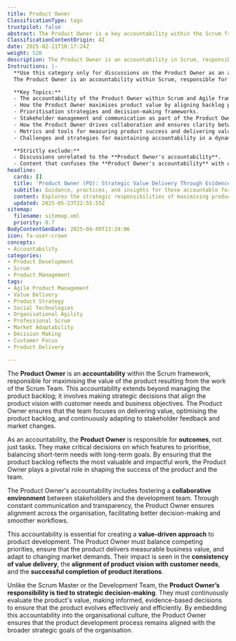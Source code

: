 ```yaml
---
title: Product Owner
ClassificationType: tags
trustpilot: false
abstract: The Product Owner is a key accountability within the Scrum framework, tasked with maximising the value of the product produced by the Scrum Team. This role encompasses more than just managing the product backlog; it involves making strategic decisions that align the product vision with customer needs and business objectives. The importance of the Product Owner lies in their responsibility for outcomes rather than merely tasks, as they prioritise features that balance immediate requirements with long-term goals. By optimising the product backlog and adapting to stakeholder feedback and market changes, the Product Owner significantly influences the product's success and the team's effectiveness. They foster collaboration between stakeholders and the development team, ensuring transparency and alignment across the organisation, which enhances decision-making and workflow efficiency. This accountability is crucial for a value-driven approach to product development, as the Product Owner must navigate competing priorities and ensure the product delivers measurable business value. Their strategic decision-making role is distinct from that of the Scrum Master or Development Team, as they continuously assess the product's value and make evidence-based decisions to guide its evolution. By embedding this accountability within the organisational culture, the Product Owner helps maintain alignment with broader strategic goals, ultimately contributing to the consistency of value delivery and the successful completion of product iterations.
ClassificationContentOrigin: AI
date: 2025-02-11T10:17:24Z
weight: 520
description: The Product Owner is an accountability in Scrum, responsible for maximising product value through effective backlog management and stakeholder alignment.
Instructions: |-
  **Use this category only for discussions on the Product Owner as an accountability.**  
  The Product Owner is an accountability within Scrum, responsible for maximising product value through strategic decision-making, backlog prioritisation, and stakeholder communication. This category focuses on the **accountability** of the Product Owner to deliver value, make strategic decisions, and ensure alignment across teams and stakeholders.

  **Key Topics:**
  - The accountability of the Product Owner within Scrum and Agile frameworks.
  - How the Product Owner maximises product value by aligning backlog priorities with business goals.
  - Prioritisation strategies and decision-making frameworks.
  - Stakeholder management and communication as part of the Product Owner's accountability.
  - How the Product Owner drives collaboration and ensures clarity between stakeholders and development teams.
  - Metrics and tools for measuring product success and delivering value.
  - Challenges and strategies for maintaining accountability in a dynamic environment.

  **Strictly exclude:**
  - Discussions unrelated to the **Product Owner's accountability**.
  - Content that confuses the **Product Owner's accountability** with other roles, such as the Scrum Master or Development Team.
headline:
  cards: []
  title: 'Product Owner (PO): Strategic Value Delivery Through Evidence-Based Backlog Optimisation'
  subtitle: Guidance, practices, and insights for those accountable for product value—covering prioritisation, stakeholder collaboration, and evidence-based decision-making.
  content: Explores the strategic responsibilities of maximising product value through prioritisation, stakeholder collaboration, and evidence-based decision-making. Covers backlog management, outcome ownership, value delivery, customer alignment, and adapting to change, drawing on thought leadership from product development, systems thinking, and empirical management frameworks.
  updated: 2025-05-23T22:55:55Z
sitemap:
  filename: sitemap.xml
  priority: 0.7
BodyContentGenDate: 2025-04-09T13:29:06
icon: fa-user-crown
concepts:
- Accountability
categories:
- Product Development
- Scrum
- Product Management
tags:
- Agile Product Management
- Value Delivery
- Product Strategy
- Social Technologies
- Organisational Agility
- Professional Scrum
- Market Adaptability
- Decision Making
- Customer Focus
- Product Delivery

---
```

The **Product Owner** is an **accountability** within the Scrum framework, responsible for maximising the value of the product resulting from the work of the Scrum Team. This accountability extends beyond managing the product backlog; it involves making strategic decisions that align the product vision with customer needs and business objectives. The Product Owner ensures that the team focuses on delivering value, optimising the product backlog, and continuously adapting to stakeholder feedback and market changes.

As an accountability, the **Product Owner** is responsible for **outcomes**, not just tasks. They make critical decisions on which features to prioritise, balancing short-term needs with long-term goals. By ensuring that the product backlog reflects the most valuable and impactful work, the Product Owner plays a pivotal role in shaping the success of the product and the team.

The Product Owner's accountability includes fostering a **collaborative environment** between stakeholders and the development team. Through constant communication and transparency, the Product Owner ensures alignment across the organisation, facilitating better decision-making and smoother workflows.

This accountability is essential for creating a **value-driven approach** to product development. The Product Owner must balance competing priorities, ensure that the product delivers measurable business value, and adapt to changing market demands. Their impact is seen in the **consistency of value delivery**, the **alignment of product vision with customer needs**, and the **successful completion of product iterations**.

Unlike the Scrum Master or the Development Team, the **Product Owner’s responsibility is tied to strategic decision-making**. They must continuously evaluate the product's value, making informed, evidence-based decisions to ensure that the product evolves effectively and efficiently. By embedding this accountability into the organisational culture, the Product Owner ensures that the product development process remains aligned with the broader strategic goals of the organisation.
